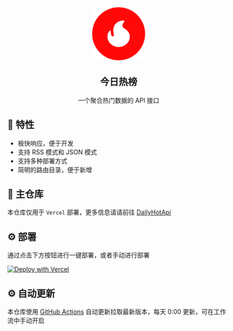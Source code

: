 <div align="center">
<img alt="logo" height="120" src="./public/favicon.png" width="120"/>
<h2>今日热榜</h2>
<p>一个聚合热门数据的 API 接口</p>
</div>

## 🚩 特性

- 极快响应，便于开发
- 支持 RSS 模式和 JSON 模式
- 支持多种部署方式
- 简明的路由目录，便于新增

## 👀 主仓库

本仓库仅用于 `Vercel` 部署，更多信息请请前往 [DailyHotApi](https://github.com/imsyy/DailyHotApi)

## ⚙️ 部署

通过点击下方按钮进行一键部署，或者手动进行部署

[![Deploy with Vercel](https://vercel.com/button)](https://vercel.com/new/imsyys-projects/clone?repository-url=https%3A%2F%2Fgithub.com%2Fimsyy%2FDailyHotApi-Vercel)

## ⚙️ 自动更新

本仓库使用 [GitHub Actions](/actions) 自动更新拉取最新版本，每天 0:00 更新，可在工作流中手动开启